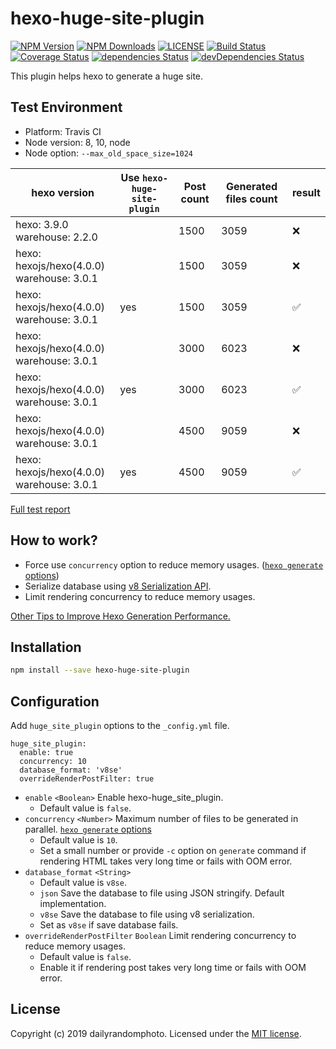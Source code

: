 # hexo-huge-site-plugin

[![NPM Version][npm-version-image]][npm-url]
[![NPM Downloads][npm-downloads-image]][npm-url]
[![LICENSE][license-image]][license-url]
[![Build Status][travis-image]][travis-url]
[![Coverage Status][coveralls-image]][coveralls-url]
[![dependencies Status][dependencies-image]][dependencies-url]
[![devDependencies Status][devDependencies-image]][devDependencies-url]

This plugin helps hexo to generate a huge site.

## Test Environment

- Platform: Travis CI
- Node version: 8, 10, node
- Node option: `--max_old_space_size=1024`


hexo version | Use `hexo-huge-site-plugin` | Post count | Generated files count | result
--- | --- | --- | --- | ---
hexo: 3.9.0<br>warehouse: 2.2.0 |  | 1500 | 3059 | ❌
hexo: hexojs/hexo(4.0.0)<br>warehouse: 3.0.1 |  | 1500 | 3059 | ❌
hexo: hexojs/hexo(4.0.0)<br>warehouse: 3.0.1 | yes | 1500 | 3059 | ✅
hexo: hexojs/hexo(4.0.0)<br>warehouse: 3.0.1 |  | 3000 | 6023 | ❌
hexo: hexojs/hexo(4.0.0)<br>warehouse: 3.0.1 | yes | 3000 | 6023 | ✅
hexo: hexojs/hexo(4.0.0)<br>warehouse: 3.0.1 |  | 4500 | 9059 | ❌
hexo: hexojs/hexo(4.0.0)<br>warehouse: 3.0.1 | yes | 4500 | 9059 | ✅

[Full test report](https://github.com/dailyrandomphoto/hexo-huge-site-test/issues/1)

## How to work?

- Force use `concurrency` option to reduce memory usages. ([`hexo generate` options](https://hexo.io/docs/commands#generate))
- Serialize database using [v8 Serialization API](https://nodejs.org/api/v8.html#v8_serialization_api).
- Limit rendering concurrency to reduce memory usages.

[Other Tips to Improve Hexo Generation Performance.](https://github.com/dailyrandomphoto/hexo-huge-site-plugin/issues/1)


## Installation

```sh
npm install --save hexo-huge-site-plugin
```

## Configuration
Add `huge_site_plugin` options to the `_config.yml` file.
```
huge_site_plugin:
  enable: true
  concurrency: 10
  database_format: 'v8se'
  overrideRenderPostFilter: true
```

- `enable` `<Boolean>` Enable hexo-huge_site_plugin.
  - Default value is `false`.
- `concurrency` `<Number>` Maximum number of files to be generated in parallel. [`hexo generate` options](https://hexo.io/docs/commands#generate)
  - Default value is `10`.
  - Set a small number or provide `-c` option on `generate` command if rendering HTML takes very long time or fails with OOM error.
- `database_format` `<String>`
  - Default value is `v8se`.
  - `json` Save the database to file using JSON stringify. Default implementation.
  - `v8se` Save the database to file using v8 serialization.
  - Set as `v8se` if save database fails.
- `overrideRenderPostFilter` `Boolean` Limit rendering concurrency to reduce memory usages.
  - Default value is `false`.
  - Enable it if rendering post takes very long time or fails with OOM error.

## License
Copyright (c) 2019 dailyrandomphoto. Licensed under the [MIT license][license-url].

[npm-url]: https://www.npmjs.com/package/hexo-huge-site-plugin
[travis-url]: https://travis-ci.org/dailyrandomphoto/hexo-huge-site-plugin
[coveralls-url]: https://coveralls.io/github/dailyrandomphoto/hexo-huge-site-plugin?branch=master
[license-url]: LICENSE
[dependencies-url]: https://david-dm.org/dailyrandomphoto/hexo-huge-site-plugin
[devDependencies-url]: https://david-dm.org/dailyrandomphoto/hexo-huge-site-plugin?type=dev

[npm-downloads-image]: https://img.shields.io/npm/dm/hexo-huge-site-plugin.svg
[npm-version-image]: https://img.shields.io/npm/v/hexo-huge-site-plugin.svg
[license-image]: https://img.shields.io/npm/l/hexo-huge-site-plugin.svg
[travis-image]: https://img.shields.io/travis/dailyrandomphoto/hexo-huge-site-plugin/master
[coveralls-image]: https://coveralls.io/repos/github/dailyrandomphoto/hexo-huge-site-plugin/badge.svg?branch=master
[dependencies-image]: https://david-dm.org/dailyrandomphoto/hexo-huge-site-plugin/status.svg
[devDependencies-image]: https://david-dm.org/dailyrandomphoto/hexo-huge-site-plugin/dev-status.svg
